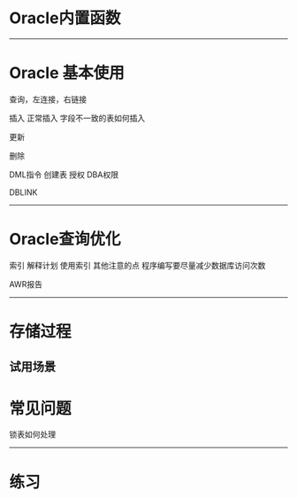 # Oracle内置函数

--- 
# Oracle 基本使用
查询，左连接，右链接

插入
正常插入
字段不一致的表如何插入

更新

删除

DML指令
创建表
授权
DBA权限

DBLINK

---
# Oracle查询优化
索引
解释计划
使用索引
其他注意的点
程序编写要尽量减少数据库访问次数

AWR报告

---
# 存储过程
试用场景
---
# 常见问题
锁表如何处理


---
# 练习
